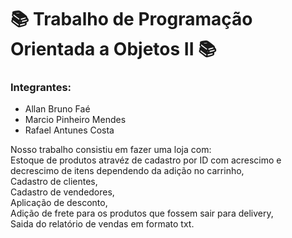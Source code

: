 # :books: Trabalho de Programação Orientada a Objetos II :books: <br>
### Integrantes: <br>
* Allan Bruno Faé <br>
* Marcio Pinheiro Mendes <br>
* Rafael Antunes Costa

Nosso trabalho consistiu em fazer uma loja com: <br>
Estoque de produtos atravéz de cadastro por ID com acrescimo e decrescimo de itens dependendo da adição no carrinho, <br> 
Cadastro de clientes, <br>
Cadastro de vendedores, <br>
Aplicação de desconto, <br>
Adição de frete para os produtos que fossem sair para delivery, <br>
Saida do relatório de vendas em formato txt.  
